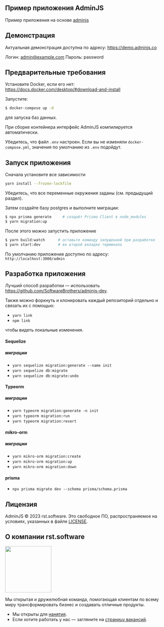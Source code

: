 ## Пример приложения AdminJS

Пример приложения на основе [adminjs](https://github.com/SoftwareBrothers/adminjs)

## Демонстрация

Актуальная демонстрация доступна по адресу: https://demo.adminjs.co

Логин: admin@example.com
Пароль: password

## Предварительные требования

Установите Docker, если его нет: https://docs.docker.com/desktop/#download-and-install

Запустите:
```bash
$ docker-compose up -d
```
для запуска баз данных.

При сборке контейнера интерфейс AdminJS компилируется автоматически.

Убедитесь, что файл `.env` настроен. Если вы не изменяли `docker-compose.yml`,
значения по умолчанию из `.env` подойдут.

## Запуск приложения

Сначала установите все зависимости
```bash
yarn install --frozen-lockfile
```

Убедитесь, что все переменные окружения заданы (см. предыдущий раздел).

Затем создайте базу postgres и выполните миграции:
```bash
$ npx prisma generate     # создаёт Prisma Client в node_modules
$ yarn migration:up
```

После этого можно запустить приложение
```bash
$ yarn build:watch      # оставьте команду запущенной при разработке
$ yarn start:dev        # во второй вкладке терминала
```

По умолчанию приложение доступно по адресу: `http://localhost:3000/admin`

## Разработка приложения

Лучший способ разработки — использовать https://github.com/SoftwareBrothers/adminjs-dev.

Также можно форкнуть и клонировать каждый репозиторий отдельно и связать их с помощью:

* `yarn link`
* `npm link`

чтобы видеть локальные изменения.

#### Sequelize
##### миграции
- `yarn sequelize migration:generate --name init`
- `yarn sequelize db:migrate`
- `yarn sequelize db:migrate:undo`

#### Typeorm
##### миграции
- `yarn typeorm migration:generate -n init`
- `yarn typeorm migration:run`
- `yarn typeorm migration:revert`

#### mikro-orm
##### миграции
- `yarn mikro-orm migration:create`
- `yarn mikro-orm migration:up`
- `yarn mikro-orm migration:down`

#### prisma
- `npx prisma migrate dev --schema prisma/schema.prisma`

## Лицензия

AdminJS © 2023 rst.software. Это свободное ПО, распространяемое на условиях, указанных в файле [LICENSE](LICENSE.md).

## О компании rst.software

<img src="https://pbs.twimg.com/profile_images/1367119173604810752/dKVlj1YY_400x400.jpg" width=150>

Мы открытая и дружелюбная команда, помогающая клиентам по всему миру трансформировать бизнес и создавать отличные продукты.

* Мы открыты для [нанятия](https://www.rst.software/estimate-your-project).
* Если хотите работать у нас — загляните на [страницу вакансий](https://www.rst.software/join-us).
